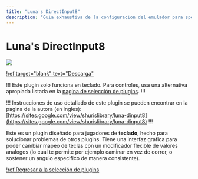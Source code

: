 ```yaml
---
title: "Luna's DirectInput8"
description: "Guia exhaustiva de la configuracion del emulador para speedruns de Super Mario 64" 
---
```


# Luna's DirectInput8

![](./img/luna.png)

[!ref target="blank" text="Descarga"](https://github.com/LunaticShiN3/Luna-DirectInput8/releases)

!!!
Este plugin solo funciona en teclado. Para controles, usa una alternativa apropiada listada en la [pagina de selección de plugins](plugin_setup.md#plugin-selection).
!!!

!!!
Instrucciones de uso detallado de este plugin se pueden encontrar en la pagina de la autora (en ingles): [https://sites.google.com/view/shurislibrary/luna-dinput8](https://sites.google.com/view/shurislibrary/luna-dinput8)
!!!

Este es un plugin diseñado para jugadores de **teclado**, hecho para solucionar problemas de otros plugins. Tiene una interfaz grafica para poder cambiar mapeo de teclas con un modificador flexible de valores analogos (lo cual te permite por ejemplo caminar en vez de correr, o sostener un angulo especifico de manera consistente).


[!ref Regresar a la selección de plugins](plugin_setup.md#selección-de-plugins)
